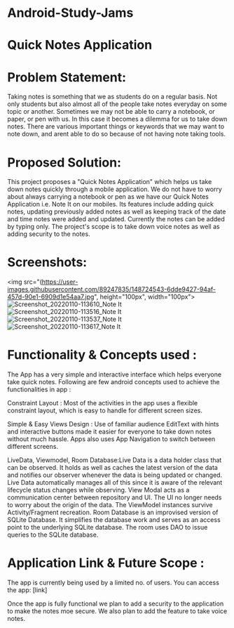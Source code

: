 # Android-Study-Jams

# Quick Notes Application

# Problem Statement:

Taking notes is something that we as students do on a regular basis. 
Not only students but also almost all of the people take notes everyday on some topic or another.
Sometimes we may not be able to carry a notebook, or paper, or pen with us.
In this case it becomes a dilemma for us to take down notes. There are various important things or keywords that we may want to note down,
and arent able to do so because of not having note taking tools.

# Proposed Solution:

This project proposes a "Quick Notes Application" which helps us take down notes quickly through a mobile application.
We do not have to worry about always carrying a notebook or pen as we have our Quick Notes Application i.e. Note It on our mobiles.
Its features include adding quick notes, updating previously added notes as well as keeping track of the date and time notes were added and updated.
Currently the notes can be added by typing only. The project's scope is to take down voice notes as well as adding security to the notes.

# Screenshots:
<img src="(https://user-images.githubusercontent.com/89247835/148724543-6dde9427-94af-457d-90e1-6909d1e54aa7.jpg", height="100px", width="100px">
![Screenshot_20220110-113610_Note It](https://user-images.githubusercontent.com/89247835/148724707-2f97c2e5-834b-4392-b38c-5b06861af664.jpg)
![Screenshot_20220110-113516_Note It](https://user-images.githubusercontent.com/89247835/148724709-8d2cc6d3-50ad-4203-a2ce-12fd2450060e.jpg)
![Screenshot_20220110-113537_Note It](https://user-images.githubusercontent.com/89247835/148724715-a7ea0d80-6dbc-4475-bee8-f129fd4641a7.jpg)
![Screenshot_20220110-113617_Note It](https://user-images.githubusercontent.com/89247835/148724722-937f8bb7-793e-45b6-9cda-41423e2c3f4f.jpg)

# Functionality & Concepts used :

The App has a very simple and interactive interface which helps everyone take quick notes. 
Following are few android concepts used to achieve the functionalities in app :

Constraint Layout : Most of the activities in the app uses a flexible constraint layout, which is easy to handle for different screen sizes.

Simple & Easy Views Design : Use of familiar audience EditText with hints and interactive buttons made it easier for everyone to take down notes without much hassle. Apps also uses App Navigation to switch between different screens.

LiveData, Viewmodel, Room Database:Live Data is a data holder class that can be observed. It holds as well as caches the latest version of the data and notifies our observer whenever the data is being updated or changed. Live Data automatically manages all of this since it is aware of the relevant lifecycle status changes while observing.
View Modal acts as a communication center between repository and UI. The UI no longer needs to worry about the origin of the data. The ViewModel instances survive Activity/Fragment recreation.
Room Database is an improvised version of SQLite Database. It simplifies the database work and serves as an access point to the underlying SQLite database. The room uses DAO to issue queries to the SQLite database.

# Application Link & Future Scope :

The app is currently being used by a limited no. of users. You can access the app: [link]

Once the app is fully functional we plan to add a security to the application to make the notes moe secure.
We also plan to add the feature to take voice notes.
